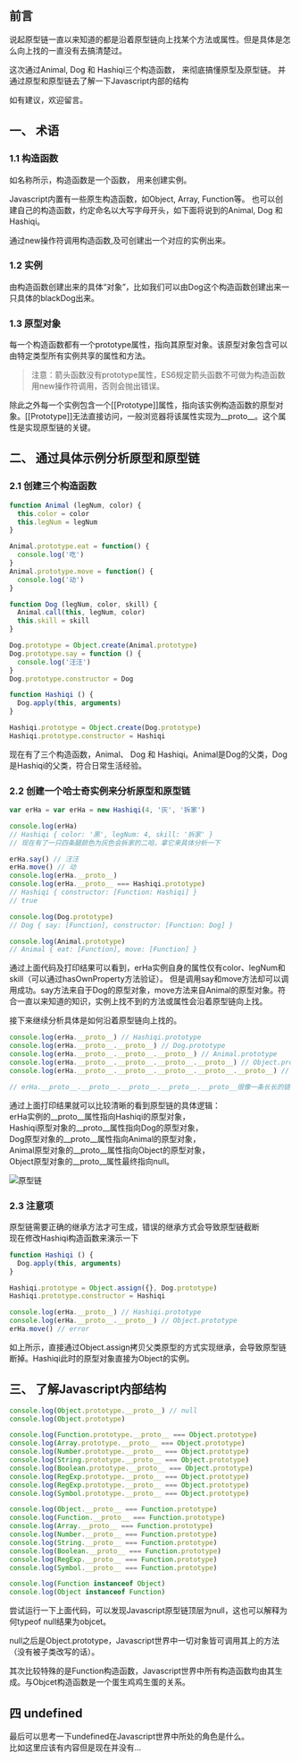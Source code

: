 ## 前言
说起原型链一直以来知道的都是沿着原型链向上找某个方法或属性。但是具体是怎么向上找的一直没有去搞清楚过。

这次通过Animal, Dog 和 Hashiqi三个构造函数， 来彻底搞懂原型及原型链。  并通过原型和原型链去了解一下Javascript内部的结构

如有建议，欢迎留言。

## 一、 术语

### 1.1 构造函数

如名称所示，构造函数是一个函数， 用来创建实例。  


Javascript内置有一些原生构造函数，如Object, Array, Function等。  也可以创建自己的构造函数，约定命名以大写字母开头，如下面将说到的Animal, Dog 和 Hashiqi。


通过new操作符调用构造函数,及可创建出一个对应的实例出来。

### 1.2 实例

由构造函数创建出来的具体“对象”，比如我们可以由Dog这个构造函数创建出来一只具体的blackDog出来。

### 1.3 原型对象

每一个构造函数都有一个prototype属性，指向其原型对象。该原型对象包含可以由特定类型所有实例共享的属性和方法。

> 注意：箭头函数没有prototype属性，ES6规定箭头函数不可做为构造函数用new操作符调用，否则会抛出错误。

除此之外每一个实例包含一个[[Prototype]]属性，指向该实例构造函数的原型对象。[[Prototype]]无法直接访问，一般浏览器将该属性实现为__proto__。这个属性是实现原型链的关键。

## 二、 通过具体示例分析原型和原型链

### 2.1 创建三个构造函数

```javascript
function Animal (legNum, color) {
  this.color = color
  this.legNum = legNum
}

Animal.prototype.eat = function() {
  console.log('吃')
}
Animal.prototype.move = function() {
  console.log('动')
}

function Dog (legNum, color, skill) {
  Animal.call(this, legNum, color)
  this.skill = skill
}

Dog.prototype = Object.create(Animal.prototype)
Dog.prototype.say = function () {
  console.log('汪汪')
}
Dog.prototype.constructor = Dog

function Hashiqi () {
  Dog.apply(this, arguments)
}

Hashiqi.prototype = Object.create(Dog.prototype)
Hashiqi.prototype.constructor = Hashiqi
```

现在有了三个构造函数，Animal、 Dog 和 Hashiqi。Animal是Dog的父类，Dog是Hashiqi的父类，符合日常生活经验。  

### 2.2 创建一个哈士奇实例来分析原型和原型链

```javascript
var erHa = var erHa = new Hashiqi(4, '灰', '拆家')

console.log(erHa)
// Hashiqi { color: '黑', legNum: 4, skill: '拆家' }
// 现在有了一只四条腿颜色为灰色会拆家的二哈，拿它来具体分析一下

erHa.say() // 汪汪
erHa.move() // 动
console.log(erHa.__proto__)
console.log(erHa.__proto__ === Hashiqi.prototype)
// Hashiqi { constructor: [Function: Hashiqi] }
// true

console.log(Dog.prototype)
// Dog { say: [Function], constructor: [Function: Dog] }

console.log(Animal.prototype)
// Animal { eat: [Function], move: [Function] }
```

通过上面代码及打印结果可以看到，erHa实例自身的属性仅有color、legNum和skill（可以通过hasOwnProperty方法验证）。 但是调用say和move方法却可以调用成功。say方法来自于Dog的原型对象，move方法来自Animal的原型对象。符合一直以来知道的知识，实例上找不到的方法或属性会沿着原型链向上找。  

接下来继续分析具体是如何沿着原型链向上找的。

```javascript
console.log(erHa.__proto__) // Hashiqi.prototype
console.log(erHa.__proto__.__proto__) // Dog.prototype
console.log(erHa.__proto__.__proto__.__proto__) // Animal.prototype
console.log(erHa.__proto__.__proto__.__proto__.__proto__) // Object.prototype
console.log(erHa.__proto__.__proto__.__proto__.__proto__.__proto__) // null

// erHa.__proto__.__proto__.__proto__.__proto__.__proto__很像一条长长的链子
```

通过上面打印结果就可以比较清晰的看到原型链的具体逻辑：  
erHa实例的__proto__属性指向Hashiqi的原型对象，  
Hashiqi原型对象的__proto__属性指向Dog的原型对象，  
Dog原型对象的__proto__属性指向Animal的原型对象，  
Animal原型对象的__proto__属性指向Object的原型对象，  
Object原型对象的__proto__属性最终指向null。

![原型链](./img/__proto__.png)

### 2.3 注意项

原型链需要正确的继承方法才可生成，错误的继承方式会导致原型链截断  
现在修改Hashiqi构造函数来演示一下

```javascript
function Hashiqi () {
  Dog.apply(this, arguments)
}

Hashiqi.prototype = Object.assign({}, Dog.prototype)
Hashiqi.prototype.constructor = Hashiqi

console.log(erHa.__proto__) // Hashiqi.prototype
console.log(erHa.__proto__.__proto__) // Object.prototype
erHa.move() // error
```

如上所示，直接通过Object.assign拷贝父类原型的方式实现继承，会导致原型链断掉。Hashiqi此时的原型对象直接为Object的实例。

## 三、 了解Javascript内部结构

```javascript
console.log(Object.prototype.__proto__) // null
console.log(Object.prototype)

console.log(Function.prototype.__proto__ === Object.prototype)
console.log(Array.prototype.__proto__ === Object.prototype)
console.log(Number.prototype.__proto__ === Object.prototype)
console.log(String.prototype.__proto__ === Object.prototype)
console.log(Boolean.prototype.__proto__ === Object.prototype)
console.log(RegExp.prototype.__proto__ === Object.prototype)
console.log(RegExp.prototype.__proto__ === Object.prototype)
console.log(Symbol.prototype.__proto__ === Object.prototype)

console.log(Object.__proto__ === Function.prototype) 
console.log(Function.__proto__ === Function.prototype)
console.log(Array.__proto__ === Function.prototype)
console.log(Number.__proto__ === Function.prototype)
console.log(String.__proto__ === Function.prototype)
console.log(Boolean.__proto__ === Function.prototype)
console.log(RegExp.__proto__ === Function.prototype)
console.log(Symbol.__proto__ === Function.prototype)

console.log(Function instanceof Object)
console.log(Object instanceof Function)
```

尝试运行一下上面代码，可以发现Javascript原型链顶层为null，这也可以解释为何typeof null结果为objcet。  

null之后是Object.prototype，Javascript世界中一切对象皆可调用其上的方法（没有被子类改写的话）。

其次比较特殊的是Function构造函数，Javascript世界中所有构造函数均由其生成。与Objcet构造函数是一个蛋生鸡鸡生蛋的关系。

## 四 undefined

最后可以思考一下undefined在Javascript世界中所处的角色是什么。  
比如这里应该有内容但是现在并没有...